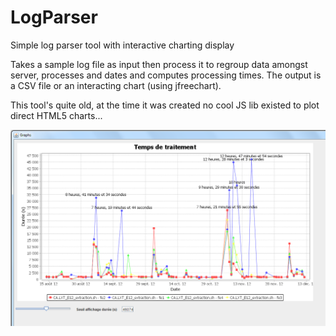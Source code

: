 # LogParser
Simple log parser tool with interactive charting display

Takes a sample log file as input then process it to regroup data amongst server, processes and dates and computes processing times.
The output is a CSV file or an interacting chart (using jfreechart).

This tool's quite old, at the time it was created no cool JS lib existed to plot direct HTML5 charts...

![interactive chart tool](LogParser.PNG)
